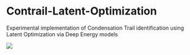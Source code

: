 # Contrail-Latent-Optimization
Experimental implementation of Condensation Trail identification using Latent Optimization via Deep Energy models 

<p>
  <img src="https://drive.google.com/file/d/1aPciIGCp-c-Vnaf-RTr933CQ224ec2S9/view?usp=sharing" style="width: auto; height:auto;" />
</p>
